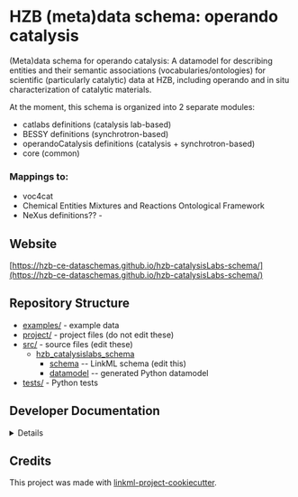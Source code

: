 # HZB (meta)data schema: operando catalysis

(Meta)data schema for operando catalysis: A datamodel for describing entities and their semantic associations (vocabularies/ontologies) for scientific (particularly catalytic) data at HZB, including operando and in situ characterization of catalytic materials.

At the moment, this schema is organized into 2 separate modules:
* catlabs definitions (catalysis lab-based)
* BESSY definitions (synchrotron-based)
* operandoCatalysis definitions (catalysis + synchrotron-based)
* core (common)

### Mappings to: 
* voc4cat
* Chemical Entities Mixtures and Reactions Ontological Framework
* NeXus definitions?? -

## Website

[https://hzb-ce-dataschemas.github.io/hzb-catalysisLabs-schema/](https://hzb-ce-dataschemas.github.io/hzb-catalysisLabs-schema/)

## Repository Structure

* [examples/](examples/) - example data
* [project/](project/) - project files (do not edit these)
* [src/](src/) - source files (edit these)
  * [hzb_catalysislabs_schema](src/hzb_catalysislabs_schema)
    * [schema](src/hzb_catalysislabs_schema/schema) -- LinkML schema
      (edit this)
    * [datamodel](src/hzb_catalysislabs_schema/datamodel) -- generated
      Python datamodel
* [tests/](tests/) - Python tests

## Developer Documentation

<details>
Use the `make` command to generate project artefacts:

* `make all`: make everything
* `make deploy`: deploys site
</details>

## Credits

This project was made with
[linkml-project-cookiecutter](https://github.com/linkml/linkml-project-cookiecutter).
